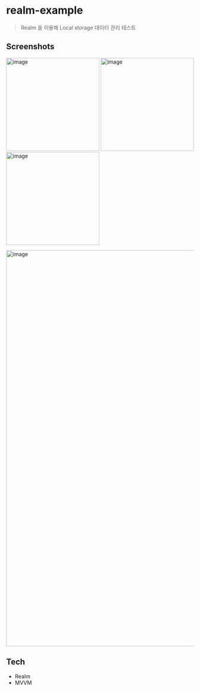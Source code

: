 # realm-example

> Realm 을 이용해 Local storage 데이터 관리 테스트


## Screenshots

<img width="250" alt="image" src="https://user-images.githubusercontent.com/81426024/175772812-a44511d3-5145-480b-b93e-e7fb9eabde2a.png"> <img width="250" alt="image" src="https://user-images.githubusercontent.com/81426024/175772817-e93983fa-b1e3-40d6-964b-16a331a028c2.png"> <img width="250" alt="image" src="https://user-images.githubusercontent.com/81426024/175772835-5292d8df-30b4-4a77-a5ee-9207bea35173.png">

<img width="1065" alt="image" src="https://user-images.githubusercontent.com/81426024/175772939-156b28f7-b186-4cfe-b339-f25352bef478.png">


## Tech

- Realm
- MVVM
